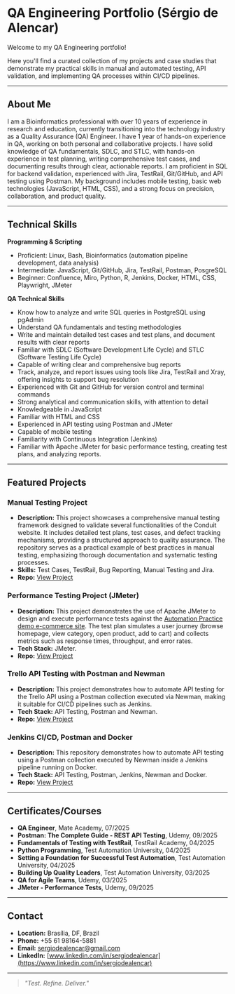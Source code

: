 # QA Engineering Portfolio (Sérgio de Alencar)

Welcome to my QA Engineering portfolio!  

Here you'll find a curated collection of my projects and case studies that demonstrate my practical skills in manual and automated testing, API validation, and implementing QA processes within CI/CD pipelines.

---


## About Me

I am a Bioinformatics professional with over 10 years of experience in research and education, currently transitioning into the technology industry as a Quality Assurance (QA) Engineer. I have 1 year of hands-on experience in QA, working on both personal and collaborative projects. I have solid knowledge of QA fundamentals, SDLC, and STLC, with hands-on experience in test planning, writing comprehensive test cases, and documenting results through clear, actionable reports. I am proficient in SQL for backend validation, experienced with Jira, TestRail, Git/GitHub, and API testing using Postman. My background includes mobile testing, basic web technologies (JavaScript, HTML, CSS), and a strong focus on precision, collaboration, and product quality.

---


## Technical Skills

**Programming & Scripting**

- Proficient: Linux, Bash, Bioinformatics (automation pipeline development, data analysis)
- Intermediate: JavaScript, Git/GitHub, Jira, TestRail, Postman, PosgreSQL
- Beginner: Confluence, Miro, Python, R, Jenkins, Docker, HTML, CSS, Playwright, JMeter

**QA Technical Skills**
* Know how to analyze and write SQL queries in PostgreSQL using pgAdmin
* Understand QA fundamentals and testing methodologies
* Write and maintain detailed test cases and test plans, and document results with clear reports
* Familiar with SDLC (Software Development Life Cycle) and STLC (Software Testing Life Cycle)
* Capable of writing clear and comprehensive bug reports
* Track, analyze, and report issues using tools like Jira, TestRail and Xray, offering insights to support bug resolution
* Experienced with Git and GitHub for version control and terminal commands
* Strong analytical and communication skills, with attention to detail
* Knowledgeable in JavaScript
* Familiar with HTML and CSS
* Experienced in API testing using Postman and JMeter
* Capable of mobile testing
* Familiarity with Continuous Integration (Jenkins)
* Familiar with Apache JMeter for basic performance testing, creating test plans, and analyzing reports.

---


## Featured Projects

### Manual Testing Project
- **Description:** This project showcases a comprehensive manual testing framework designed to validate several functionalities of the Conduit website. It includes detailed test plans, test cases, and defect tracking mechanisms, providing a structured approach to quality assurance. The repository serves as a practical example of best practices in manual testing, emphasizing thorough documentation and systematic testing processes.
- **Skills:** Test Cases, TestRail, Bug Reporting, Manual Testing and Jira.
- **Repo:** [View Project](https://github.com/sergiodealencar/manual-testing-projects/blob/main/README.md)

### Performance Testing Project (JMeter)
- **Description:** This project demonstrates the use of Apache JMeter to design and execute performance tests against the [Automation Practice
 demo e-commerce site](http://www.automationpractice.pl/index.php). The test plan simulates a user journey (browse homepage, view category, open product, add to cart) and collects metrics such as response times, throughput, and error rates.
- **Tech Stack:** JMeter.
- **Repo:** [View Project](https://github.com/sergiodealencar/jmeter-performance-test/blob/main/readme.md)

### Trello API Testing with Postman and Newman
- **Description:** This project demonstrates how to automate API testing for the Trello API using a Postman collection executed via Newman, making it suitable for CI/CD pipelines such as Jenkins.
- **Tech Stack:** API Testing, Postman and Newman.
- **Repo:** [View Project](https://github.com/sergiodealencar/api-test-automation/blob/main/README.md)

### Jenkins CI/CD, Postman and Docker
- **Description:** This repository demonstrates how to automate API testing using a Postman collection executed by Newman inside a Jenkins pipeline running on Docker.
- **Tech Stack:** API Testing, Postman, Jenkins, Newman and Docker.
- **Repo:** [View Project](https://github.com/sergiodealencar/jenkins-postman-ci-demo/blob/main/README.md)


---



## Certificates/Courses
- **QA Engineer**, Mate Academy, 07/2025
- **Postman: The Complete Guide - REST API Testing**, Udemy, 09/2025
- **Fundamentals of Testing with TestRail**, TestRail Academy, 04/2025
- **Python Programming**, Test Automation University, 04/2025
- **Setting a Foundation for Successful Test Automation**, Test Automation University, 04/2025
- **Building Up Quality Leaders**, Test Automation University, 03/2025
- **QA for Agile Teams**, Udemy,	03/2025
- **JMeter - Performance Tests**, Udemy, 09/2025

---
## Contact
- **Location:** Brasília, DF, Brazil
- **Phone:** +55 61 98164-5881
- **Email:** sergiodealencar@gmail.com 
- **LinkedIn:** [www.linkedin.com/in/sergiodealencar](https://www.linkedin.com/in/sergiodealencar)  

---

> *"Test. Refine. Deliver."*



